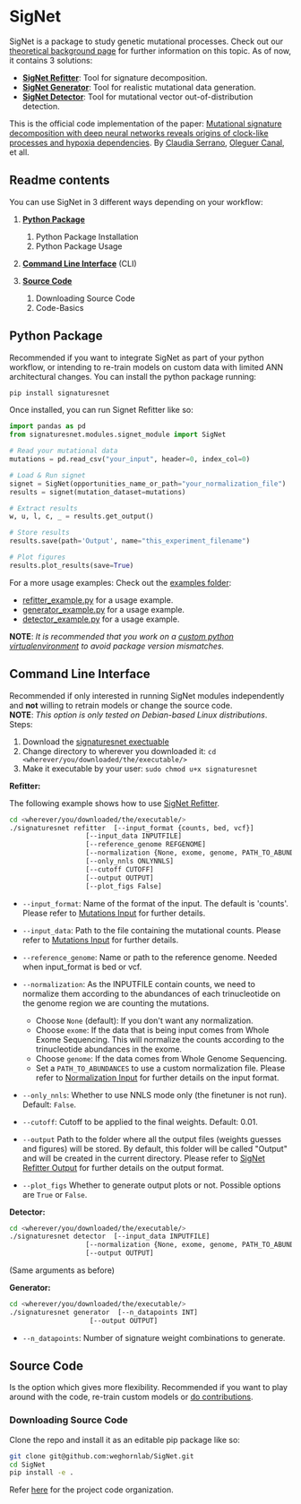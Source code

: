 # SigNet

SigNet is a package to study genetic mutational processes.
Check out our [theoretical background page](documentation/theoretical_background.md) for further information on this topic.
As of now, it contains 3 solutions:

- **[SigNet Refitter](documentation/signet_refitter.md)**: Tool for signature decomposition.
- **[SigNet Generator](documentation/signet_generator.md)**: Tool for realistic mutational data generation.
- **[SigNet Detector](documentation/signet_detector.md)**: Tool for mutational vector out-of-distribution detection.


This is the official code implementation of the paper: [Mutational signature decomposition with deep neural networks reveals origins of clock-like processes and hypoxia dependencies](https://www.biorxiv.org/content/10.1101/2023.12.06.570467v1).
By [Claudia Serrano](https://www.linkedin.com/in/claudia-serrano-colome-440aa9182/), [Oleguer Canal](https://github.com/OleguerCanal), et all.

## Readme contents

You can use SigNet in 3 different ways depending on your workflow:

1. **[Python Package](#python-package)**
   1. Python Package Installation
   2. Python Package Usage

2. **[Command Line Interface](#command-line-interface)** (CLI)

3. **[Source Code](#source-code)**
   1. Downloading Source Code
   2. Code-Basics


## Python Package
Recommended if you want to integrate SigNet as part of your python workflow, or intending to re-train models on custom data with limited ANN architectural changes.
You can install the python package running:

```BASH
pip install signaturesnet
```

Once installed, you can run Signet Refitter like so:

```python
import pandas as pd
from signaturesnet.modules.signet_module import SigNet

# Read your mutational data
mutations = pd.read_csv("your_input", header=0, index_col=0)

# Load & Run signet
signet = SigNet(opportunities_name_or_path="your_normalization_file")
results = signet(mutation_dataset=mutations)

# Extract results
w, u, l, c, _ = results.get_output()

# Store results
results.save(path='Output', name="this_experiment_filename")

# Plot figures
results.plot_results(save=True)
```

For a more usage examples: Check out the [examples folder](examples/):
   - [refitter_example.py](examples/refitter_example.py) for a usage example.
   - [generator_example.py](examples/generator_example.py) for a usage example.
   - [detector_example.py](examples/detector_example.py) for a usage example.

**NOTE**: _It is recommended that you work on a [custom python virtualenvironment](https://virtualenv.pypa.io/en/latest/) to avoid package version mismatches._


## Command Line Interface

Recommended if only interested in running SigNet modules independently and **not** willing to retrain models or change the source code.<br>
**NOTE**: _This option is only tested on Debian-based Linux distributions_. Steps:

1. Download the [signaturesnet exectuable](TODOlink_to_executable)
2. Change directory to wherever you downloaded it: `cd <wherever/you/downloaded/the/executable/>` 
3. Make it executable by your user: `sudo chmod u+x signaturesnet`

__Refitter:__

The following example shows how to use [SigNet Refitter](documentation/signet_refitter.md).


```BASH
cd <wherever/you/downloaded/the/executable/>
./signaturesnet refitter  [--input_format {counts, bed, vcf}]
                   [--input_data INPUTFILE]
                   [--reference_genome REFGENOME]
                   [--normalization {None, exome, genome, PATH_TO_ABUNDANCES}] 
                   [--only_nnls ONLYNNLS]
                   [--cutoff CUTOFF]
                   [--output OUTPUT]
                   [--plot_figs False]
```

- `--input_format`: Name of the format of the input. The default is 'counts'. Please refer to [Mutations Input](documentation/input_output_formats.md##Mutations-Input) for further details.

- `--input_data`: Path to the file containing the mutational counts. Please refer to [Mutations Input](documentation/input_output_formats.md##Mutations-Input) for further details.

- `--reference_genome`: Name or path to the reference genome. Needed when input_format is bed or vcf.

- `--normalization`: As the INPUTFILE contain counts, we need to normalize them according to the abundances of each trinucleotide on the genome region we are counting the mutations.
  - Choose `None` (default): If you don't want any normalization.
  - Choose `exome`:  If the data that is being input comes from Whole Exome Sequencing. This will normalize the counts according to the trinucleotide abundances in the exome.
  - Choose `genome`: If the data comes from Whole Genome Sequencing.
  - Set a `PATH_TO_ABUNDANCES` to use a custom normalization file. Please refer to [Normalization Input](documentation/input_output_formats.md##Mutations-Input) for further details on the input format.

- `--only_nnls`: Whether to use NNLS mode only (the finetuner is not run). Default: `False`.

- `--cutoff`: Cutoff to be applied to the final weights. Default: 0.01.

- `--output` Path to the folder where all the output files (weights guesses and figures) will be stored. By default, this folder will be called "Output" and will be created in the current directory. Please refer to [SigNet Refitter Output](documentation/input_output_formats.md##Signet-Refitter-Output) for further details on the output format.

- `--plot_figs` Whether to generate output plots or not. Possible options are `True` or `False`.


__Detector:__

```BASH
cd <wherever/you/downloaded/the/executable/>
./signaturesnet detector  [--input_data INPUTFILE]
                   [--normalization {None, exome, genome, PATH_TO_ABUNDANCES}] 
                   [--output OUTPUT]
```

(Same arguments as before)

__Generator:__

```BASH
cd <wherever/you/downloaded/the/executable/>
./signaturesnet generator  [--n_datapoints INT]
                    [--output OUTPUT]
```

- `--n_datapoints`: Number of signature weight combinations to generate.


## Source Code

Is the option which gives more flexibility.
Recommended if you want to play around with the code, re-train custom models or [do contributions](documentation/).

### Downloading Source Code

Clone the repo and install it as an editable pip package like so:

```BASH
git clone git@github.com:weghornlab/SigNet.git
cd SigNet
pip install -e .
```

Refer [here](documentation/code_structure.md) for the project code organization.
